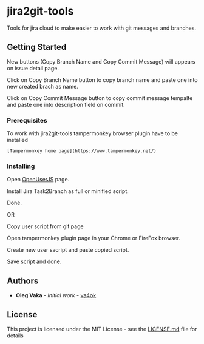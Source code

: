 # jira2git-tools

Tools for jira cloud to make easier to work with git messages and branches.

## Getting Started

New buttons (Copy Branch Name and Copy Commit Message) will appears on issue detail page. 

Click on Copy Branch Name button to copy branch name and paste one into new created brach as name.

Click on Copy Commit Message button to copy commit message tempalte and paste one into description field on commit.

### Prerequisites

To work with jira2git-tools tampermonkey browser plugin have to be installed

```
[Tampermonkey home page](https://www.tampermonkey.net/)
```

### Installing

Open [OpenUserJS](https://openuserjs.org/scripts/va4ok/Jira_Task2Branch) page.

Install Jira Task2Branch as full or minified script.

Done.

OR

Copy user script from git page

Open tampermonkey plugin page in your Chrome or FireFox browser.

Create new user sacript and paste copied script.

Save script and done.

## Authors

* **Oleg Vaka** - *Initial work* - [va4ok](https://github.com/va4ok)

## License

This project is licensed under the MIT License - see the [LICENSE.md](LICENSE.md) file for details